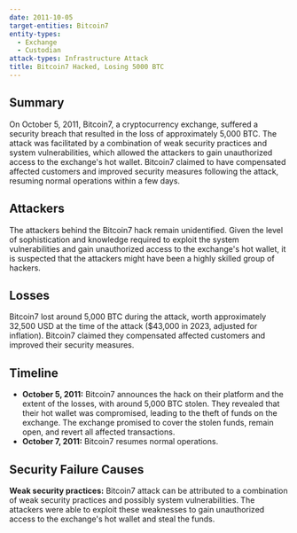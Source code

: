 ```yaml
---
date: 2011-10-05
target-entities: Bitcoin7
entity-types:
  - Exchange
  - Custodian
attack-types: Infrastructure Attack
title: Bitcoin7 Hacked, Losing 5000 BTC
---
```


## Summary

On October 5, 2011, Bitcoin7, a cryptocurrency exchange, suffered a security breach that resulted in the loss of approximately 5,000 BTC. The attack was facilitated by a combination of weak security practices and system vulnerabilities, which allowed the attackers to gain unauthorized access to the exchange's hot wallet. Bitcoin7 claimed to have compensated affected customers and improved security measures following the attack, resuming normal operations within a few days.

## Attackers

The attackers behind the Bitcoin7 hack remain unidentified. Given the level of sophistication and knowledge required to exploit the system vulnerabilities and gain unauthorized access to the exchange's hot wallet, it is suspected that the attackers might have been a highly skilled group of hackers.

## Losses

Bitcoin7 lost around 5,000 BTC during the attack, worth approximately 32,500 USD at the time of the attack ($43,000 in 2023, adjusted for inflation). Bitcoin7 claimed they compensated affected customers and improved their security measures.

## Timeline

- **October 5, 2011:** Bitcoin7 announces the hack on their platform and the extent of the losses, with around 5,000 BTC stolen. They revealed that their hot wallet was compromised, leading to the theft of funds on the exchange. The exchange promised to cover the stolen funds, remain open, and revert all affected transactions.
- **October 7, 2011:** Bitcoin7 resumes normal operations.

## Security Failure Causes

**Weak security practices:** Bitcoin7 attack can be attributed to a combination of weak security practices and possibly system vulnerabilities. The attackers were able to exploit these weaknesses to gain unauthorized access to the exchange's hot wallet and steal the funds.
